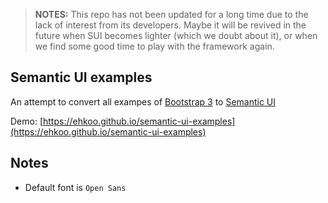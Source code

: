 > **NOTES:** This repo has not been updated for a long time due to the lack of interest from its developers.
> Maybe it will be revived in the future when SUI becomes lighter (which we doubt about it), or when we find some good time to play with the framework again.


## Semantic UI examples

An attempt to convert all exampes of 
[Bootstrap 3](http://getbootstrap.com/getting-started/#examples) 
to [Semantic UI](http://semantic-ui.com)

Demo: 
[https://ehkoo.github.io/semantic-ui-examples](https://ehkoo.github.io/semantic-ui-examples)

## Notes

* Default font is `Open Sans`
